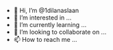 - 👋 Hi, I’m @1dilanaslaan
- 👀 I’m interested in ...
- 🌱 I’m currently learning ...
- 💞️ I’m looking to collaborate on ...
- 📫 How to reach me ...

<!---
1dilanaslaan/1dilanaslaan is a ✨ special ✨ repository because its `README.md` (this file) appears on your GitHub profile.
You can click the Preview link to take a look at your changes.
--->

